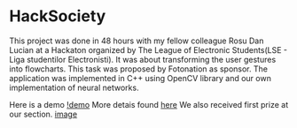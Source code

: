 # HackSociety
This project was done in 48 hours with my fellow colleague Rosu Dan Lucian at a Hackaton organized by The League of Electronic Students(LSE - Liga studentilor Electronisti).
It was about transforming the user gestures into flowcharts. This task was proposed by Fotonation as sponsor.
The application was implemented in C++ using OpenCV library and our own implementation of neural networks.

Here is a demo
[!demo](https://www.youtube.com/watch?v=95EHXfA_C2Q)
More detais found [here](https://blog.danlucian.net/we-won-hacksociety-mlh-event/)
We also received first prize at our section.
[image](https://blog.danlucian.net/content/images/2017/02/img2.jpg)
